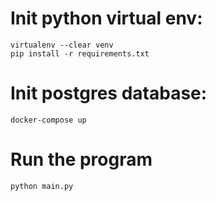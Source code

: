 # Init python virtual env:
```
virtualenv --clear venv
pip install -r requirements.txt
```

# Init postgres database:
`docker-compose up`

# Run the program
`python main.py`
